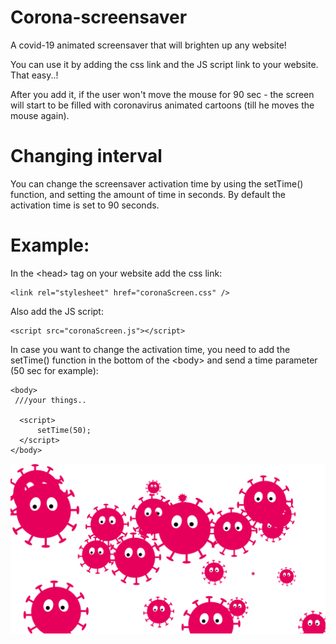 # Corona-screensaver

A covid-19 animated screensaver that will brighten up any website!

You can use it by adding the css link and the JS script link to your website.
That easy..!

After you add it, if the user won't move the mouse for 90 sec - the screen will start to be filled with coronavirus animated cartoons (till he moves the mouse again).  

# Changing interval
You can change the screensaver activation time by using the setTime() function, and setting the amount of time in seconds.
By default the activation time is set to 90 seconds.

# Example:

In the \<head> tag on your website add the css link:  
```
<link rel="stylesheet" href="coronaScreen.css" />
```
Also add the JS script: 
```
<script src="coronaScreen.js"></script>
```
  
In case you want to change the activation time, you need to add the setTime() function in the bottom of the \<body> and send a time parameter (50 sec for example): 
```
<body>
 ///your things..
  
  <script>
      setTime(50);
  </script>
</body>
```
![alt text](https://github.com/yossimal95/corona-screensaver/blob/main/coronaScreensaver.png?raw=true)
